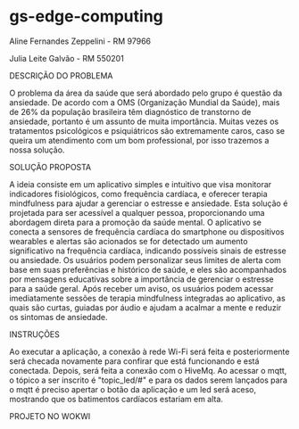 # gs-edge-computing
Aline Fernandes Zeppelini - RM 97966

Julia Leite Galvão - RM 550201

DESCRIÇÃO DO PROBLEMA

O problema da área da saúde que será abordado pelo grupo é questão da ansiedade. De acordo com a OMS (Organização Mundial da Saúde), mais de 26% da população brasileira têm diagnóstico de transtorno de ansiedade, portanto é um assunto de muita importância. Muitas vezes os tratamentos psicológicos e psiquiátricos são extremamente caros, caso se queira um atendimento com um bom professional, por isso trazemos a nossa solução.

SOLUÇÃO PROPOSTA

A ideia consiste em um aplicativo simples e intuitivo que visa monitorar indicadores fisiológicos, como frequência cardíaca, e oferecer terapia mindfulness para ajudar a gerenciar o estresse e ansiedade. Esta solução é projetada para ser acessível a qualquer pessoa, proporcionando uma abordagem direta para a promoção da saúde mental.  O aplicativo se conecta a sensores de frequência cardíaca do smartphone ou dispositivos wearables e alertas são acionados se for detectado um aumento significativo na frequência cardíaca, indicando possíveis sinais de estresse ou ansiedade.
Os usuários podem personalizar seus limites de alerta com base em suas preferências e histórico de saúde, e eles são acompanhados por mensagens educativas sobre a importância de gerenciar o estresse para a saúde geral. Após receber um aviso, os usuários podem acessar imediatamente sessões de terapia mindfulness integradas ao aplicativo, as quais são curtas, guiadas por áudio e ajudam a acalmar a mente e reduzir os sintomas de ansiedade.

INSTRUÇÕES

Ao executar a aplicação, a conexão à rede Wi-Fi será feita e posteriormente será checada novamente para confirar que está funcionando e está conectada. Depois, será feita a conexão com o HiveMq. Ao acessar o mqtt, o tópico a ser inscrito é "topic_led/#" e para os dados serem lançados para o mqtt é preciso apertar o botão da aplicação e um led será aceso, mostrando que os batimentos cardíacos estariam em alta.

PROJETO NO WOKWI 
